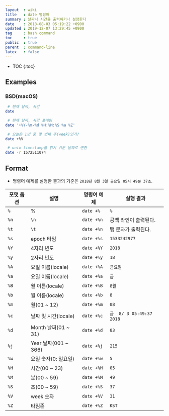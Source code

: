 ```yaml
---
layout  : wiki
title   : date 명령어
summary : 날짜나 시간을 출력하거나 설정한다
date    : 2018-08-03 05:19:22 +0900
updated : 2019-12-07 13:29:45 +0900
tag     : bash command
toc     : true
public  : true
parent  : command-line
latex   : false
---
```

* TOC
{:toc}

## Examples
### BSD(macOS)

```sh
 # 현재 날짜, 시간
date

 # 현재 날짜, 시간 포매팅
date '+%Y-%m-%d %H:%M:%S %a %Z'

 # 오늘은 1년 중 몇 번째 주(week)인가?
date +%V

 # unix timestamp를 읽기 쉬운 날짜로 변환
date -r 1572511074
```

## Format

* 명령어 예제를 실행한 결과의 기준은 `2018년 8월 3일 금요일 05시 49분 37초`.

| 포맷 옵션 | 설명                 | 명령어 예제 | 실행 결과                |
|-----------|----------------------|-------------|--------------------------|
| `%`       | %                    | `date +%`   | `%`                      |
| `%n`      | `\n`                 | `date +%n`  | 공백 라인이 출력된다.    |
| `%t`      | `\t`                 | `date +%n`  | 탭 문자가 출력된다.      |
| `%s`      | epoch 타임           | `date +%s`  | `1533242977`             |
| `%Y`      | 4자리 년도           | `date +%Y`  | `2018`                   |
| `%y`      | 2자리 년도           | `date +%y`  | `18`                     |
| `%A`      | 요일 이름(locale)    | `date +%A`  | `금요일`                 |
| `%a`      | 요일 이름(locale)    | `date +%a`  | `금`                     |
| `%B`      | 월 이름(locale)      | `date +%B`  | `8월`                    |
| `%b`      | 월 이름(locale)      | `date +%b`  | `8`                      |
| `%m`      | 월(01 ~ 12)          | `date +%m`  | `08`                     |
| `%c`      | 날짜 및 시간(locale) | `date +%c`  | `금  8/ 3 05:49:37 2018` |
| `%d`      | Month 날짜(01 ~ 31)  | `date +%d`  | `03`                     |
| `%j`      | Year 날짜(001 ~ 366) | `date +%j`  | `215`                    |
| `%w`      | 요일 숫자(0: 일요일) | `date +%w`  | `5`                      |
| `%H`      | 시간(00 ~ 23)        | `date +%H`  | `05`                     |
| `%M`      | 분(00 ~ 59)          | `date +%M`  | `49`                     |
| `%S`      | 초(00 ~ 59)          | `date +%S`  | `37`                     |
| `%V`      | week 숫자            | `date +%V`  | `31`                     |
| `%Z`      | 타임존               | `date +%Z`  | `KST`                    |


